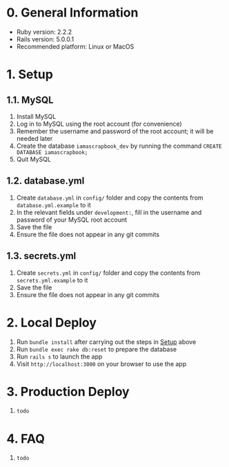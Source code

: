 # 0. General Information

* Ruby version: 2.2.2
* Rails version: 5.0.0.1
* Recommended platform: Linux or MacOS

# 1. Setup

## 1.1. MySQL

1. Install MySQL
2. Log in to MySQL using the root account (for convenience)
3. Remember the username and password of the root account; it will be needed later
4. Create the database `iamascrapbook_dev` by running the command `CREATE DATABASE iamascrapbook;`
5. Quit MySQL

## 1.2. database.yml

1. Create `database.yml` in `config/` folder and copy the contents from `database.yml.example` to it
2. In the relevant fields under `development:`, fill in the username and password of your MySQL root account
3. Save the file
4. Ensure the file does not appear in any git commits

## 1.3. secrets.yml

1. Create `secrets.yml` in `config/` folder and copy the contents from `secrets.yml.example` to it
2. Save the file
3. Ensure the file does not appear in any git commits

# 2. Local Deploy

1. Run `bundle install` after carrying out the steps in [Setup](#1-setup) above
2. Run `bundle exec rake db:reset` to prepare the database
3. Run `rails s` to launch the app
4. Visit `http://localhost:3000` on your browser to use the app

# 3. Production Deploy

1. `todo`

# 4. FAQ

1. `todo`
